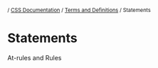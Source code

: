 <sub>/ [CSS Documentation](..) / [Terms and Definitions](.) / Statements</sub>

# Statements

At-rules and Rules